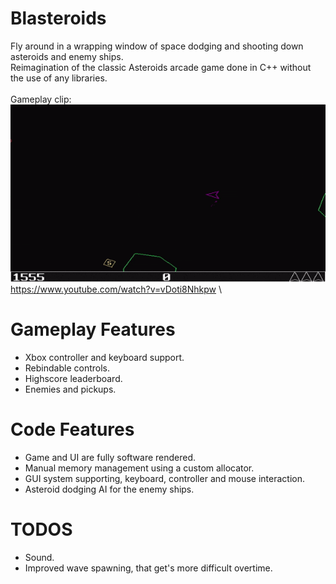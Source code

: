 # Blasteroids
Fly around in a wrapping window of space dodging and shooting down asteroids and enemy ships.\
Reimagination of the classic Asteroids arcade game done in C++ without the use of any libraries.\
\
Gameplay clip:\
![Alt Text](https://github.com/Lillu70/Blasteroids/blob/main/Page_Data/blasteroids_gamplay.gif)
https://www.youtube.com/watch?v=vDoti8Nhkpw 
\
# Gameplay Features
- Xbox controller and keyboard support.
- Rebindable controls.
- Highscore leaderboard.
- Enemies and pickups.
# Code Features
- Game and UI are fully software rendered.
- Manual memory management using a custom allocator.
- GUI system supporting, keyboard, controller and mouse interaction.
- Asteroid dodging AI for the enemy ships.
# TODOS
- Sound.
- Improved wave spawning, that get's more difficult overtime.

